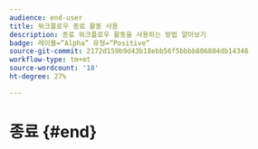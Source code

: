 ```yaml
---
audience: end-user
title: 워크플로우 종료 활동 사용
description: 종료 워크플로우 활동을 사용하는 방법 알아보기
badge: 레이블=“Alpha” 유형=“Positive”
source-git-commit: 2172d159b9d43b18ebb56f5bbbb806884db14346
workflow-type: tm+mt
source-wordcount: '18'
ht-degree: 27%

---
```



# 종료 {#end}
